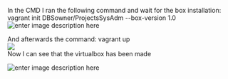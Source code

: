 In the CMD I ran the following command and wait for the box
installation: vagrant init DBSowner/ProjectsSysAdm --box-version 1.0\
 ![enter image description
here](https://i.gyazo.com/66d75a113bf130d50b0162879bcb0969.png)

And afterwards the command: vagrant up\
 ![](https://gyazo.com/9304a6f319efc2c5a976de4a9e85e439.png)\
 Now I can see that the virtualbox has been made

![enter image description
here](https://i.gyazo.com/f715eb86ff75de1e27151489aed27201.png)
